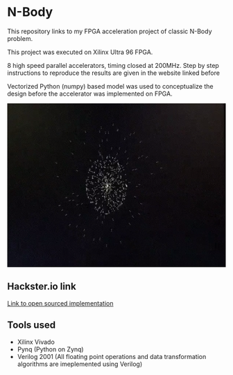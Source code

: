 # N-Body
This repository links to my FPGA acceleration project of classic N-Body problem.

This project was executed on Xilinx Ultra 96 FPGA. 

8 high speed parallel accelerators, timing closed at 200MHz. Step by step instructions to reproduce the results are given in the website linked before

Vectorized Python (numpy) based model was used to conceptualize the design before the accelerator was implemented on FPGA.

![N-Body](./nbody.png)

## Hackster.io link
[Link to open sourced implementation](https://www.hackster.io/rajeev-patwari-ultra96-2019/ultra96-fpga-accelerated-parallel-n-particle-gravity-sim-87f45e)

## Tools used
* Xilinx Vivado
* Pynq (Python on Zynq)
* Verilog 2001 (All floating point operations and data transformation algorithms are imeplemented using Verilog)

